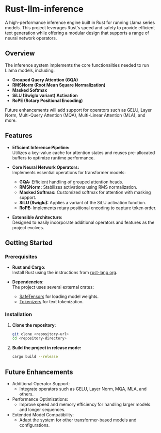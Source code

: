 # Rust-llm-inference

A high-performance inference engine built in Rust for running Llama series models. This project leverages Rust's speed and safety to provide efficient text generation while offering a modular design that supports a range of neural network operators.

## Overview

The inference system implements the core functionalities needed to run Llama models, including:

- **Grouped Query Attention (GQA)**
- **RMSNorm (Root Mean Square Normalization)**
- **Masked Softmax**
- **SiLU (Swiglu variant) Activation**
- **RoPE (Rotary Positional Encoding)**

Future enhancements will add support for operators such as GELU, Layer Norm, Multi-Query Attention (MQA), Multi-Linear Attention (MLA), and more.

## Features

- **Efficient Inference Pipeline:**  
  Utilizes a key-value cache for attention states and reuses pre-allocated buffers to optimize runtime performance.

- **Core Neural Network Operators:**  
  Implements essential operations for transformer models:
  - **GQA:** Efficient handling of grouped attention heads.
  - **RMSNorm:** Stabilizes activations using RMS normalization.
  - **Masked Softmax:** Customized softmax for attention with masking support.
  - **SiLU (Swiglu):** Applies a variant of the SiLU activation function.
  - **RoPE:** Implements rotary positional encoding to capture token order.

- **Extensible Architecture:**  
  Designed to easily incorporate additional operators and features as the project evolves.


## Getting Started

### Prerequisites

- **Rust and Cargo:**  
  Install Rust using the instructions from [rust-lang.org](https://www.rust-lang.org/tools/install).

- **Dependencies:**  
  The project uses several external crates:
  - [SafeTensors](https://github.com/huggingface/safetensors-rust) for loading model weights.
  - [Tokenizers](https://github.com/huggingface/tokenizers) for text tokenization.

### Installation

1. **Clone the repository:**
   ```bash
   git clone <repository-url>
   cd <repository-directory>
   ```

2. **Build the project in release mode:**
    ```bash
    cargo build --release
    ```

## Future Enhancements

  -	Additional Operator Support:
    - Integrate operators such as GELU, Layer Norm, MQA, MLA, and others.
  -	Performance Optimizations:
    - Improve speed and memory efficiency for handling larger models and longer sequences.
  -	Extended Model Compatibility:
    - Adapt the system for other transformer-based models and configurations.